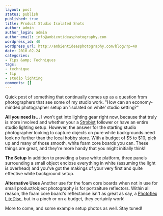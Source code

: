 ```yaml
---
layout: post
status: publish
published: true
title: Product Studio Isolated Shots
author: admin
author_login: admin
author_email: info@ambientideasphotography.com
wordpress_id: 40
wordpress_url: http://ambientideasphotography.com/blog/?p=40
date: 2010-02-24
categories:
- Tips &amp; Techniques
tags:
- technique
- tip
- studio lighting
comments: []
---
```

Quick post of something that continually comes up as a question from photographers that see some of my studio work. "How can an economy-minded photographer setup an 'isolated on white' studio setting?"

<strong>All you need is...</strong>
I won't get into lighting gear right now, because that truly is more involved and whether your a <a href="strobist.blogspot.com/" target="_blank">Strobist</a> follower or have an entire studio lighting setup. However, the answer for the starting studio photographer looking to capture objects on pure white backgrounds need look no further than the local hobby store. With a budget of $5 to $10, pick up and many of those smooth, white foam core boards you can. These things are great, and they're more handy that you might initially think!

<strong>The Setup</strong>
In addition to providing a base white platform, three panels surrounding a small object enclose everything in white (assuming the light is overhead) and you've got the makings of your very first and quite effective white background setup.

<strong>Alternative Uses</strong>
Another use for the foam core boards when not in use for small product/object photography is for portraiture reflectors. Within all reason, the foam core board's reflectance isn't as great as say, a <a href="http://www.photoflex.com/Photoflex_Products/LiteDisc_12-inch_White_Gold/index.html" target="_blank">Photoflex LiteDisc</a>, but in a pinch or on a budget, they certainly work!

More to come, and some example setup photos as well. Stay tuned!
